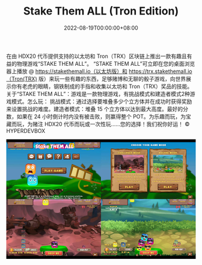 ﻿---
title: "Stake Them ALL (Tron Edition)"
description: "介绍“Stake THEM ALL” 一个有趣和"
date: 2022-08-19T00:00:00+08:00
lastmod: 2022-08-19T00:00:00+08:00
draft: false
authors: ["boogArno"]
featuredImage: "stake-them-all-tron-edition.png"
tags: ["NFT Games","Stake Them ALL (Tron Edition)"]
categories: ["nfts"]
nfts: ["NFT Games"]
blockchain: "TRON"
website: "https://dappradar.com/"
twitter: ""
discord: "https://discordapp.com/invite/22nQNza"
telegram: ""
github: ""
youtube: ""
twitch: ""
facebook: ""
instagram: ""
reddit: ""
medium: ""
steam: ""
gitbook: ""
googleplay: ""
appstore: ""
status: "Live"
weight: 
lightgallery: true
toc: true
pinned: false
recommend: false
recommend1: false
---
在由 HDX20 代币提供支持的以太坊和 Tron（TRX）区块链上推出一款有趣且有益的物理游戏“STAKE THEM ALL”。 “STAKE THEM ALL”可立即在您的桌面浏览器上播放 @ https://stakethemall.io（以太坊版）和 https://trx.stakethemall.io（Tron(TRX) 版）来玩一些有趣的东西，足够赌博和无聊的骰子游戏，向世界展示你有老虎的眼睛，钢铁制成的手指和收集以太坊和 Tron（TRX）奖品的技能。关于“STAKE THEM ALL”：游戏是一款物理游戏，有挑战模式和建造者模式2种游戏模式。怎么玩： 挑战模式：通过选择要堆叠多少个立方体并在成功时获得奖励来设置挑战的难度。建造者模式：堆叠 15 个立方体以达到最大高度。最好的分数，如果在 24 小时倒计时内没有被击败，则赢得整个 POT。为乐趣而玩，为宝藏而玩，为赌注 HDX20 代币而玩或一次性玩……您的选择！我们祝你好运！ © HYPERDEVBOX

![stakethemall-dapp-games-eth-image1_ba3ccf86f7e15ab6b443b5edcb4be397](stakethemall-dapp-games-eth-image1_ba3ccf86f7e15ab6b443b5edcb4be397.png)